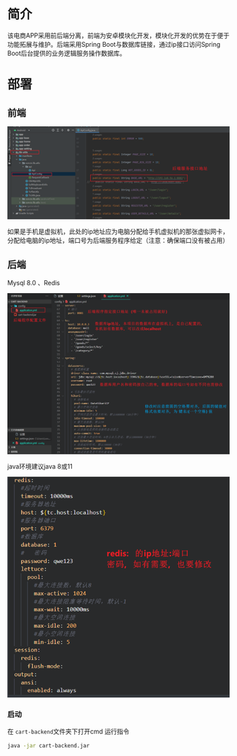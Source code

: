 # 简介

该电商APP采用前后端分离，前端为安卓模块化开发，模块化开发的优势在于便于功能拓展与维护。后端采用Spring Boot与数据库链接，通过ip接口访问Spring Boot后台提供的业务逻辑服务操作数据库。

# 部署

## 前端

![image-20230604004044833](images/README/image-20230604004044833.png)

如果是手机是虚拟机，此处的ip地址应为电脑分配给手机虚拟机的那张虚拟网卡，分配给电脑的ip地址，端口号为后端服务程序给定（注意：确保端口没有被占用）

## 后端

Mysql 8.0 、Redis

![image-20230604005117634](images/README/image-20230604005117634.png)

java环境建议java 8或11

![image-20230604005454628](images/README/image-20230604005454628.png)

### 启动

在 `cart-backend`文件夹下打开cmd 运行指令

~~~bash
java -jar cart-backend.jar
~~~

